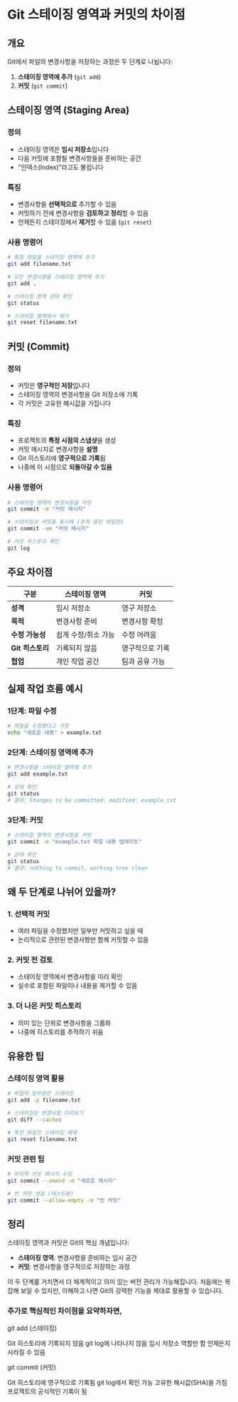 # Git 스테이징 영역과 커밋의 차이점

## 개요
Git에서 파일의 변경사항을 저장하는 과정은 두 단계로 나뉩니다:
1. **스테이징 영역에 추가** (`git add`)
2. **커밋** (`git commit`)

## 스테이징 영역 (Staging Area)

### 정의
- 스테이징 영역은 **임시 저장소**입니다
- 다음 커밋에 포함될 변경사항들을 준비하는 공간
- "인덱스(Index)"라고도 불립니다

### 특징
- 변경사항을 **선택적으로** 추가할 수 있음
- 커밋하기 전에 변경사항을 **검토하고 정리**할 수 있음
- 언제든지 스테이징에서 **제거**할 수 있음 (`git reset`)

### 사용 명령어
```bash
# 특정 파일을 스테이징 영역에 추가
git add filename.txt

# 모든 변경사항을 스테이징 영역에 추가
git add .

# 스테이징 영역 상태 확인
git status

# 스테이징 영역에서 제거
git reset filename.txt
```

## 커밋 (Commit)

### 정의
- 커밋은 **영구적인 저장**입니다
- 스테이징 영역의 변경사항을 Git 저장소에 기록
- 각 커밋은 고유한 해시값을 가집니다

### 특징
- 프로젝트의 **특정 시점의 스냅샷**을 생성
- 커밋 메시지로 변경사항을 **설명**
- Git 히스토리에 **영구적으로 기록**됨
- 나중에 이 시점으로 **되돌아갈 수 있음**

### 사용 명령어
```bash
# 스테이징 영역의 변경사항을 커밋
git commit -m "커밋 메시지"

# 스테이징과 커밋을 동시에 (추적 중인 파일만)
git commit -am "커밋 메시지"

# 커밋 히스토리 확인
git log
```

## 주요 차이점

| 구분 | 스테이징 영역 | 커밋 |
|------|---------------|------|
| **성격** | 임시 저장소 | 영구 저장소 |
| **목적** | 변경사항 준비 | 변경사항 확정 |
| **수정 가능성** | 쉽게 수정/취소 가능 | 수정 어려움 |
| **Git 히스토리** | 기록되지 않음 | 영구적으로 기록 |
| **협업** | 개인 작업 공간 | 팀과 공유 가능 |

## 실제 작업 흐름 예시

### 1단계: 파일 수정
```bash
# 파일을 수정했다고 가정
echo "새로운 내용" > example.txt
```

### 2단계: 스테이징 영역에 추가
```bash
# 변경사항을 스테이징 영역에 추가
git add example.txt

# 상태 확인
git status
# 결과: Changes to be committed: modified: example.txt
```

### 3단계: 커밋
```bash
# 스테이징 영역의 변경사항을 커밋
git commit -m "example.txt 파일 내용 업데이트"

# 상태 확인
git status
# 결과: nothing to commit, working tree clean
```

## 왜 두 단계로 나뉘어 있을까?

### 1. 선택적 커밋
- 여러 파일을 수정했지만 일부만 커밋하고 싶을 때
- 논리적으로 관련된 변경사항만 함께 커밋할 수 있음

### 2. 커밋 전 검토
- 스테이징 영역에서 변경사항을 미리 확인
- 실수로 포함된 파일이나 내용을 제거할 수 있음

### 3. 더 나은 커밋 히스토리
- 의미 있는 단위로 변경사항을 그룹화
- 나중에 히스토리를 추적하기 쉬움

## 유용한 팁

### 스테이징 영역 활용
```bash
# 파일의 일부분만 스테이징
git add -p filename.txt

# 스테이징된 변경사항 미리보기
git diff --cached

# 특정 파일만 스테이징 해제
git reset filename.txt
```

### 커밋 관련 팁
```bash
# 마지막 커밋 메시지 수정
git commit --amend -m "새로운 메시지"

# 빈 커밋 생성 (테스트용)
git commit --allow-empty -m "빈 커밋"
```

## 정리

스테이징 영역과 커밋은 Git의 핵심 개념입니다:

- **스테이징 영역**: 변경사항을 준비하는 임시 공간
- **커밋**: 변경사항을 영구적으로 저장하는 과정

이 두 단계를 거치면서 더 체계적이고 의미 있는 버전 관리가 가능해집니다. 처음에는 복잡해 보일 수 있지만, 이해하고 나면 Git의 강력한 기능을 제대로 활용할 수 있습니다.

### 추가로 핵심적인 차이점을 요약하자면,

git add (스테이징)

Git 히스토리에 기록되지 않음
git log에 나타나지 않음
임시 저장소 역할만 함
언제든지 사라질 수 있음

git commit (커밋)

Git 히스토리에 영구적으로 기록됨
git log에서 확인 가능
고유한 해시값(SHA)을 가짐
프로젝트의 공식적인 기록이 됨